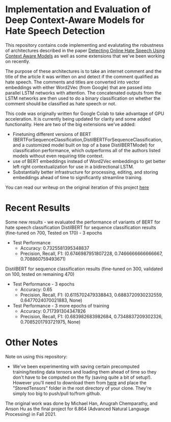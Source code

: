 # Implementation and Evaluation of Deep Context-Aware Models for Hate Speech Detection
This repository contains code implementing and evalutating the robustness of architectures described in the paper [Detecting Online Hate Speech Using Context Aware Models](https://arxiv.org/pdf/1710.07395.pdf) as well as some extensions that we've been working on recently.

The purpose of these architectures is to take an internet comment and the title of the article it was written on and detect if the comment qualified as hate speech. The comments and titles are converted into vector embeddings with either Word2Vec (from Google) that are passed into parallel LSTM networks with attention. The concatenated outputs from the LSTM networks are then used to do a binary classification on whether the comment should be classified as hate speech or not.

This code was originally written for Google Colab to take advantage of GPU acceleration. It is currently being updated for clarity and some added functionality. Here are two of the big extensions we've added:
- Finetuning different versions of BERT (BERTForSequenceClassification,DistilBERTForSequenceClassification, and a customized model built on top of a base DistilBERTModel) for classification performance, which outperforms all of the authors listed models without even requiring title context.
- use of BERT embeddings instead of Word2Vec embeddings to get better left right contextualization for use in a bidirectional LSTM.
- Substantially better infrastructure for processing, editing, and storing embeddings ahead of time to significantly streamline training.



You can read our writeup on the original iteration of this project [here](https://www.mit.edu/~anugrah/files/FinalProjectReport6864.pdf)


# Recent Results
Some new results - we evaluated the performance of variants of BERT for hate speech classification
DistilBERT for sequence classification results (fine-tuned on 700, Tested on 170) - 3 epochs
- Test Performance
    - Accuracy: 0.7325581395348837
    - Precision, Recall, F1: (0.6746987951807228, 0.7466666666666667, 0.708860759493671)

DistilBERT for sequence classification results (fine-tuned on 300, validated on 100, tested on remaining 470)
- Test Performance - 3 epochs
    - Accuracy: 0.65
    - Precision, Recall, F1: (0.6115702479338843, 0.6883720930232559, 0.6477024070021883, None)
- Test Performance - 3 more epochs of training
    - Accuracy: 0.717391304347826
    - Precision, Recall, F1: (0.683982683982684, 0.7348837209302326, 0.7085201793721975, None)




# Other Notes

Note on using this repository:
- We've been experimenting with saving certain precomputed training/testing data tensors and loading them ahead of time so they don't have to be computed on the fly (saving quite a bit of setup!). However you'll need to download them from [here](https://drive.google.com/drive/folders/1Nr5rm54XH11B_55AJQylU6rMEPcGV4OO?usp=sharing) and place the "StoredTensors" folder in the root directory of your clone. They're simply too big to push/pull to/from github.


The original work was done by Michael Han, Anugrah Chemparathy, and Anson Hu as the final project for 6.864 (Advanced Natural Language Processing) in Fall 2021.
